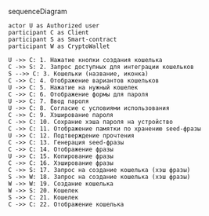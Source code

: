 sequenceDiagram

    actor U as Authorized user 
    participant C as Client
    participant S as Smart-contract
    participant W as CryptoWallet

    U ->> C: 1. Нажатие кнопки создания кошелька
    C ->> S: 2. Запрос доступных для интеграции кошельков
    S -->> C: 3. Кошельки (название, иконка)
    C ->> C: 4. Отображение вариантов кошельков
    U ->> C: 5. Нажатие на нужный кошелек
    C ->> C: 6. Отображение формы для пароля
    U ->> C: 7. Ввод пароля
    U ->> C: 8. Согласие с условиями использования
    C ->> C: 9. Хэширование пароля
    C ->> C: 10. Сохрание хэша пароля на устройство
    C ->> C: 11. Отображение памятки по хранению seed-фразы
    U ->> C: 12. Подтверждение прочтения
    C ->> C: 13. Генерация seed-фразы
    C ->> C: 14. Отображение фразы
    U ->> C: 15. Копирование фразы
    C ->> C: 16. Хэширование фразы
    C ->> S: 17. Запрос на создание кошелька (хэш фразы)
    S ->> W: 18. Запрос на создание кошелька (хэш фразы)
    W ->> W: 19. Создание кошелька
    W ->> S: 20. Кошелек
    S ->> C: 21. Кошелек
    C ->> C: 22. Отображение кошелька
    
